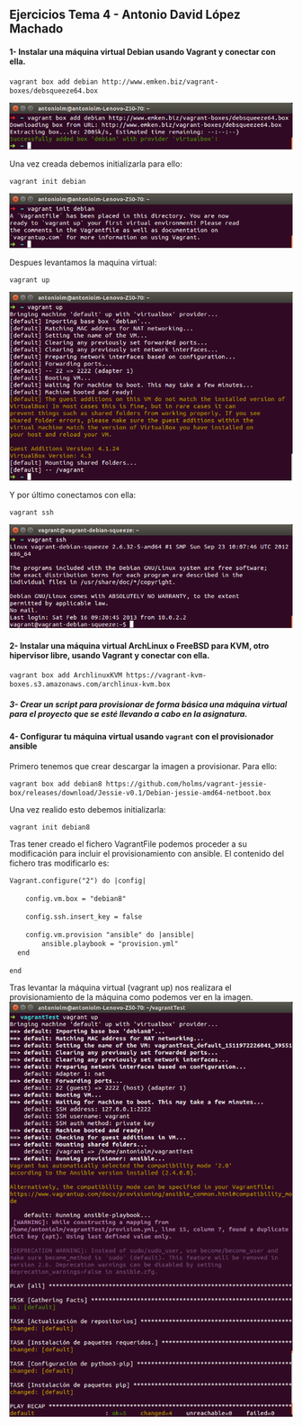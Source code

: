 ## Ejercicios Tema 4 - Antonio David López Machado

#### 1- Instalar una máquina virtual Debian usando Vagrant y conectar con ella.
```
vagrant box add debian http://www.emken.biz/vagrant-boxes/debsqueeze64.box
```
![Imagen](imgs/debianCreated.png)

Una vez creada debemos initializarla para ello:
```
vagrant init debian
```
![Imagen](imgs/debianInit.png)

Despues levantamos la maquina virtual:
```
vagrant up
```
![Imagen](imgs/debianUp.png)

Y por último conectamos con ella:
```
vagrant ssh
```
![Imagen](imgs/debianSSH.png)

#### 2- Instalar una máquina virtual ArchLinux o FreeBSD para KVM, otro hipervisor libre, usando Vagrant y conectar con ella.
```
vagrant box add ArchlinuxKVM https://vagrant-kvm-boxes.s3.amazonaws.com/archlinux-kvm.box

```

##### 3- Crear un script para provisionar de forma básica una máquina virtual para el proyecto que se esté llevando a cabo en la asignatura.

#### 4- Configurar tu máquina virtual usando `vagrant` con el provisionador ansible
Primero tenemos que crear descargar la imagen a provisionar. Para ello:
```
vagrant box add debian8 https://github.com/holms/vagrant-jessie-box/releases/download/Jessie-v0.1/Debian-jessie-amd64-netboot.box
```

Una vez realido esto debemos initializarla:
```
vagrant init debian8
```

Tras tener creado el fichero VagrantFile podemos proceder a su modificación para incluir el provisionamiento con ansible. El contenido del fichero tras modificarlo es:

```
Vagrant.configure("2") do |config|

	config.vm.box = "debian8"

	config.ssh.insert_key = false

	config.vm.provision "ansible" do |ansible|
		ansible.playbook = "provision.yml"
  end

end
```

Tras levantar la máquina virtual (vagrant up) nos realizara el provisionamiento de la máquina como podemos ver en la imagen.
![Imagen](imgs/ansibleVagrantDone.png)
